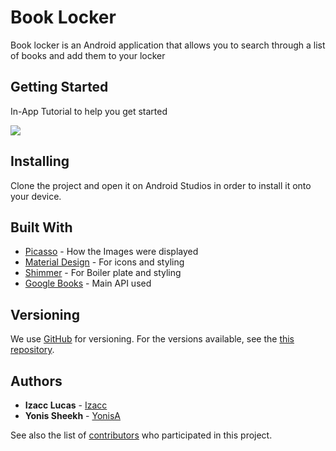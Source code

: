 # Book Locker

Book locker is an Android application that allows you to search through a list of books and add them to your locker

## Getting Started
In-App Tutorial to help you get started

![](https://i.imgur.com/TJMZF6J.gif)

## Installing

Clone the project and open it on Android Studios in order to install it onto your device.

## Built With

* [Picasso](https://square.github.io/picasso/) - How the Images were displayed
* [Material Design](https://material.io/design/) - For icons and styling
* [Shimmer](https://facebook.github.io/shimmer-android/) - For Boiler plate and styling
* [Google Books](https://developers.google.com/books) - Main API used


## Versioning

We use [GitHub](https://github.com/) for versioning. For the versions available, see the [this repository](https://github.com/izacc/LibraryApp). 

## Authors

* **Izacc Lucas** - [Izacc](https://github.com/izacc)
* **Yonis Sheekh** - [YonisA](https://github.com/YonisA)

See also the list of [contributors](https://github.com/izacc/LibraryApp/graphs/contributors) who participated in this project.

